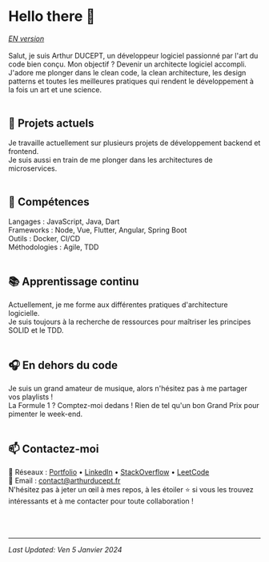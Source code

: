 # Hello there 👋

*[EN version](./README-EN.md)*<br>  
Salut, je suis Arthur DUCEPT, un développeur logiciel passionné par l'art du code bien conçu. Mon objectif ? Devenir un architecte logiciel accompli. J'adore me plonger dans le clean code, la clean architecture, les design patterns et toutes les meilleures pratiques qui rendent le développement à la fois un art et une science.
<br><br>

## 🔭 Projets actuels

Je travaille actuellement sur plusieurs projets de développement backend et frontend.  
Je suis aussi en train de me plonger dans les architectures de microservices.
<br><br>

## 🌱 Compétences

Langages : JavaScript, Java, Dart  
Frameworks : Node, Vue, Flutter, Angular, Spring Boot  
Outils : Docker, CI/CD  
Méthodologies : Agile, TDD
<br><br>

## 📚 Apprentissage continu

Actuellement, je me forme aux différentes pratiques d'architecture logicielle.  
Je suis toujours à la recherche de ressources pour maîtriser les principes SOLID et le TDD.
<br><br>

## 🎧 En dehors du code

Je suis un grand amateur de musique, alors n'hésitez pas à me partager vos playlists !  
La Formule 1 ? Comptez-moi dedans ! Rien de tel qu'un bon Grand Prix pour pimenter le week-end.
<br><br>

## 📫 Contactez-moi

🔗 Réseaux : [Portfolio](https://arthurducept.fr) • [LinkedIn](https://www.linkedin.com/in/arthur-ducept/) • [StackOverflow](https://stackoverflow.com/users/14351523/arthur-ducept) • [LeetCode](https://leetcode.com/arthurducept/)  
📧 Email : [contact@arthurducept.fr](mailto:contact@arthurducept.fr)  
N'hésitez pas à jeter un œil à mes repos, à les étoiler ⭐ si vous les trouvez intéressants et à me contacter pour toute collaboration !
<br><br><br><br>

---
_Last Updated: Ven 5 Janvier 2024_
